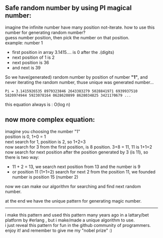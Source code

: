 ## Safe random number by using PI magical number: 
imagine the infinite number have many position not-iterate. how to use this number for generating random number?\
guess number position, then pick the number on that position.\
example: number 1
- first position in array 3.1415.... is 0 after the .(digits)
- next position of 1 is 2
- next position is 36
- and next is 39

So we have(generated) random number by position of number **"1"**, and never iterating the random number, thuse unique was generated number...

```
Pi = 3.1415926535 8979323846 2643383279 5028841971 6939937510 5820974944 5923078164 0628620899 8628034825 3421170679 ...
```

this equation always is : O(log n)

## now more complex equation:
imagine you choosing the number "1"\
position is 0, 1+0 = 1\
next search for 1, position is 2, so 1+2=3\
now search for 3 from the first position, is 8 position. 3+8 = 11, 11 is 1+1=2\
now search for next position after the position generated by 3 (is 11), so there is two way:
- 11 + 2 = 13, we search next position from 13 and the number is 9
- or position 11 (1+1=2) search for next 2 from the position 11, we founded number is position 15 (number 2)

now we can make our algorithm for searching and find next random number.

at the end we have the unique pattern for generating magic number.

---

i make this pattern and used this pattern many years ago in a lattary/bet platform by #erlang , but i make/made a unique algorithm to use.\
i just reveal this pattern for fun in the github community of programmers. enjoy it! and remember to give me my "nobel prize" :)

